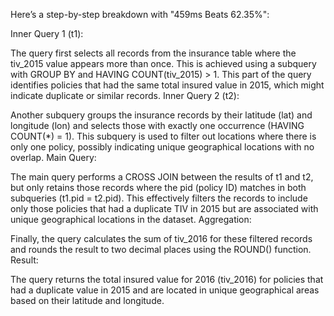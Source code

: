 Here’s a step-by-step breakdown with "459ms Beats 62.35%":

Inner Query 1 (t1):

The query first selects all records from the insurance table where the tiv_2015 value appears more than once. This is achieved using a subquery with GROUP BY and HAVING COUNT(tiv_2015) > 1.
This part of the query identifies policies that had the same total insured value in 2015, which might indicate duplicate or similar records.
Inner Query 2 (t2):

Another subquery groups the insurance records by their latitude (lat) and longitude (lon) and selects those with exactly one occurrence (HAVING COUNT(*) = 1).
This subquery is used to filter out locations where there is only one policy, possibly indicating unique geographical locations with no overlap.
Main Query:

The main query performs a CROSS JOIN between the results of t1 and t2, but only retains those records where the pid (policy ID) matches in both subqueries (t1.pid = t2.pid).
This effectively filters the records to include only those policies that had a duplicate TIV in 2015 but are associated with unique geographical locations in the dataset.
Aggregation:

Finally, the query calculates the sum of tiv_2016 for these filtered records and rounds the result to two decimal places using the ROUND() function.
Result:

The query returns the total insured value for 2016 (tiv_2016) for policies that had a duplicate value in 2015 and are located in unique geographical areas based on their latitude and longitude.